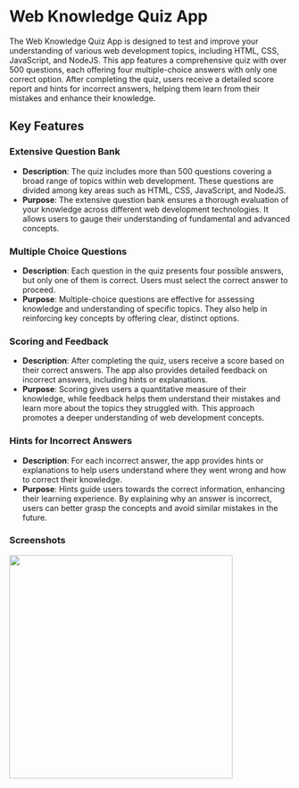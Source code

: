 # Web Knowledge Quiz App

The Web Knowledge Quiz App is designed to test and improve your understanding of various web development topics, including HTML, CSS, JavaScript, and NodeJS. This app features a comprehensive quiz with over 500 questions, each offering four multiple-choice answers with only one correct option. After completing the quiz, users receive a detailed score report and hints for incorrect answers, helping them learn from their mistakes and enhance their knowledge.

## Key Features

### Extensive Question Bank
- **Description**: The quiz includes more than 500 questions covering a broad range of topics within web development. These questions are divided among key areas such as HTML, CSS, JavaScript, and NodeJS.
- **Purpose**: The extensive question bank ensures a thorough evaluation of your knowledge across different web development technologies. It allows users to gauge their understanding of fundamental and advanced concepts.

### Multiple Choice Questions
- **Description**: Each question in the quiz presents four possible answers, but only one of them is correct. Users must select the correct answer to proceed.
- **Purpose**: Multiple-choice questions are effective for assessing knowledge and understanding of specific topics. They also help in reinforcing key concepts by offering clear, distinct options.

### Scoring and Feedback
- **Description**: After completing the quiz, users receive a score based on their correct answers. The app also provides detailed feedback on incorrect answers, including hints or explanations.
- **Purpose**: Scoring gives users a quantitative measure of their knowledge, while feedback helps them understand their mistakes and learn more about the topics they struggled with. This approach promotes a deeper understanding of web development concepts.

### Hints for Incorrect Answers
- **Description**: For each incorrect answer, the app provides hints or explanations to help users understand where they went wrong and how to correct their knowledge.
- **Purpose**: Hints guide users towards the correct information, enhancing their learning experience. By explaining why an answer is incorrect, users can better grasp the concepts and avoid similar mistakes in the future.

### Screenshots 

<img src="https://play-lh.googleusercontent.com/sRMa8yj0dRG_kl8kTAXjR_k7uYM_YtvuJCoRmLz9qf9YVUJZAcq4Xy2HJ2p1z-9weMk=w526-h296-rw" height="400px"/>
